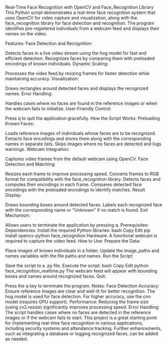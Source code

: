 Real-Time Face Recognition with OpenCV and Face_Recognition Library
This Python script demonstrates a real-time face recognition system that uses OpenCV for video capture and visualization, along with the face_recognition library for face detection and recognition. The program identifies pre-registered individuals from a webcam feed and displays their names on the video.

Features:
Face Detection and Recognition:

Detects faces in a live video stream using the hog model for fast and efficient detection.
Recognizes faces by comparing them with preloaded encodings of known individuals.
Dynamic Scaling:

Processes the video feed by resizing frames for faster detection while maintaining accuracy.
Visualization:

Draws rectangles around detected faces and displays the recognized names.
Error Handling:

Handles cases where no faces are found in the reference images or when the webcam fails to initialize.
User-Friendly Control:

Press q to quit the application gracefully.
How the Script Works:
Preloading Known Faces:

Loads reference images of individuals whose faces are to be recognized.
Extracts face encodings and stores them along with the corresponding names in separate lists.
Skips images where no faces are detected and logs warnings.
Webcam Integration:

Captures video frames from the default webcam using OpenCV.
Face Detection and Matching:

Resizes each frame to improve processing speed.
Converts frames to RGB format for compatibility with the face_recognition library.
Detects faces and computes their encodings in each frame.
Compares detected face encodings with the preloaded encodings to identify matches.
Result Display:

Draws bounding boxes around detected faces.
Labels each recognized face with the corresponding name or "Unknown" if no match is found.
Exit Mechanism:

Allows users to terminate the application by pressing q.
Prerequisites:
Dependencies: Install the required Python libraries:
bash
Copy
Edit
pip install opencv-python face_recognition
Hardware: A functional webcam is required to capture the video feed.
How to Use:
Prepare the Data:

Place images of known individuals in a folder.
Update the image_paths and names variables with the file paths and names.
Run the Script:

Save the script to a .py file.
Execute the script:
bash
Copy
Edit
python face_recognition_realtime.py
The webcam feed will appear with bounding boxes and names around recognized faces.
Quit:

Press the q key to terminate the program.
Notes:
Face Detection Accuracy:
Ensure reference images are clear and well-lit for better recognition.
The hog model is used for face detection. For higher accuracy, use the cnn model (requires GPU support).
Performance:
Reducing the frame size (using cv2.resize) significantly improves processing speed.
Error Handling:
The script handles cases where no faces are detected in the reference images or if the webcam fails to start.
This project is a great starting point for implementing real-time face recognition in various applications, including security systems and attendance tracking. Further enhancements, such as integrating a database or logging recognized faces, can be added as needed.









